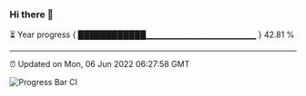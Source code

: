 ### Hi there 👋

⏳ Year progress { ████████████▁▁▁▁▁▁▁▁▁▁▁▁▁▁▁▁▁▁ } 42.81 %

---

⏰ Updated on Mon, 06 Jun 2022 06:27:58 GMT

![Progress Bar CI](https://github.com/ZhaoGui/ZhaoGui/workflows/Progress%20Bar%20CI/badge.svg)
